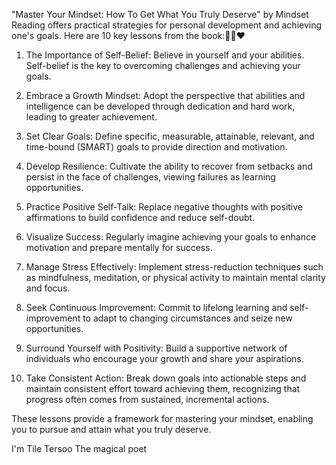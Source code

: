 "Master Your Mindset: How To Get What You Truly Deserve" by Mindset Reading offers practical strategies for personal development and achieving one's goals. 
Here are 10 key lessons from the book:🙌🙌❤️

1. The Importance of Self-Belief: Believe in yourself and your abilities. Self-belief is the key to overcoming challenges and achieving your goals. 

2. Embrace a Growth Mindset: Adopt the perspective that abilities and intelligence can be developed through dedication and hard work, leading to greater achievement.

3. Set Clear Goals: Define specific, measurable, attainable, relevant, and time-bound (SMART) goals to provide direction and motivation.

4. Develop Resilience: Cultivate the ability to recover from setbacks and persist in the face of challenges, viewing failures as learning opportunities.

5. Practice Positive Self-Talk: Replace negative thoughts with positive affirmations to build confidence and reduce self-doubt.

6. Visualize Success: Regularly imagine achieving your goals to enhance motivation and prepare mentally for success.

7. Manage Stress Effectively: Implement stress-reduction techniques such as mindfulness, meditation, or physical activity to maintain mental clarity and focus.

8. Seek Continuous Improvement: Commit to lifelong learning and self-improvement to adapt to changing circumstances and seize new opportunities.

9. Surround Yourself with Positivity: Build a supportive network of individuals who encourage your growth and share your aspirations.

10. Take Consistent Action: Break down goals into actionable steps and maintain consistent effort toward achieving them, recognizing that progress often comes from sustained, incremental actions.

These lessons provide a framework for mastering your mindset, enabling you to pursue and attain what you truly deserve.

I'm Tile Tersoo 
The magical poet
